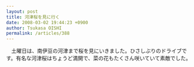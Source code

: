 ```yaml
---
layout: post
title: 河津桜を見に行く
date: 2008-03-02 19:44:23 +0900
author: Tsukasa OISHI
permalink: /articles/388
---
```



　土曜日は、南伊豆の河津まで桜を見にいきました。ひさしぶりのドライブです。有名な河津桜はちょうど満開で、菜の花もたくさん咲いていて素敵でした。  

